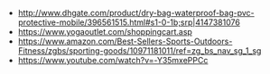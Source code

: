 - http://www.dhgate.com/product/dry-bag-waterproof-bag-pvc-protective-mobile/396561515.html#s1-0-1b;srp|4147381076
- https://www.yogaoutlet.com/shoppingcart.asp
- https://www.amazon.com/Best-Sellers-Sports-Outdoors-Fitness/zgbs/sporting-goods/10971181011/ref=zg_bs_nav_sg_1_sg
- https://www.youtube.com/watch?v=-Y35mxePPCc
